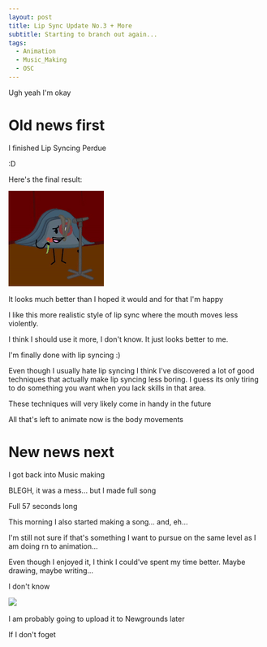 ```yaml
---
layout: post
title: Lip Sync Update No.3 + More
subtitle: Starting to branch out again...
tags:
  - Animation
  - Music_Making
  - OSC
---
```


Ugh yeah
I'm okay

# Old news first


I finished Lip Syncing Perdue

:D

Here's the final result:

![](../assets/2025-04-23-Lip-sync+More/1.gif)

It looks much better than I hoped it would and for that I'm happy


I like this more realistic style of lip sync where the mouth moves less violently.

I think I should use it more, I don't know. It just looks better to me.


I'm finally done with lip syncing :)

Even though I usually hate lip syncing I think I've discovered a lot of good techniques that actually make lip syncing less boring. I guess its only tiring to do something you want when you lack skills in that area. 

These techniques will very likely come in handy in the future


All that's left to animate now is the body movements 



# New news next

I got back into Music making

BLEGH,
it was a mess...
but I made full song

Full 57 seconds long

This morning I also started making a song... and, eh... 

I'm still not sure if that's something I want to pursue on the same level as I am doing rn to animation...

Even though I enjoyed it, I think I could've spent my time better. Maybe drawing, maybe writing... 

I don't know


![](https://media.tenor.com/ZGeQ3_Ybl8kAAAAj/flstudio.gif)


I am probably going to upload it to Newgrounds later

If I don't foget
